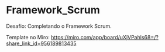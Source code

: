 # Framework_Scrum
Desafio: Completando o Framework Scrum.

Template no Miro: https://miro.com/app/board/uXjVPahls68=/?share_link_id=956189813435 
